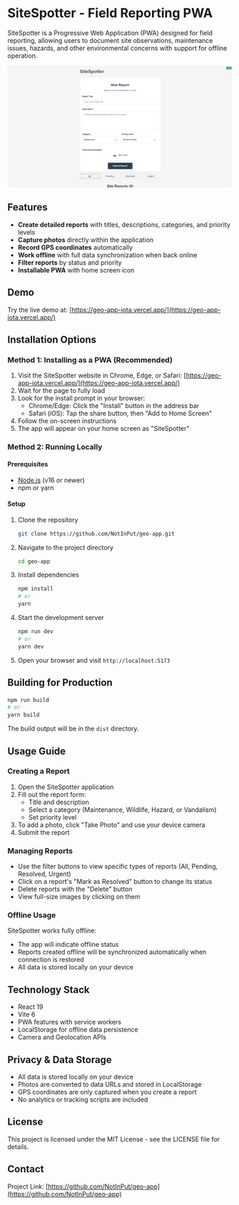 # SiteSpotter - Field Reporting PWA

SiteSpotter is a Progressive Web Application (PWA) designed for field reporting, allowing users to document site observations, maintenance issues, hazards, and other environmental concerns with support for offline operation.

![SiteSpotter Screenshot](public/webpage.png)

## Features

- **Create detailed reports** with titles, descriptions, categories, and priority levels
- **Capture photos** directly within the application
- **Record GPS coordinates** automatically
- **Work offline** with full data synchronization when back online
- **Filter reports** by status and priority
- **Installable PWA** with home screen icon

## Demo

Try the live demo at: [https://geo-app-iota.vercel.app/](https://geo-app-iota.vercel.app/)

## Installation Options

### Method 1: Installing as a PWA (Recommended)

1. Visit the SiteSpotter website in Chrome, Edge, or Safari: [https://geo-app-iota.vercel.app/](https://geo-app-iota.vercel.app/)
2. Wait for the page to fully load
3. Look for the install prompt in your browser:
   - Chrome/Edge: Click the "Install" button in the address bar
   - Safari (iOS): Tap the share button, then "Add to Home Screen"
4. Follow the on-screen instructions
5. The app will appear on your home screen as "SiteSpotter"

### Method 2: Running Locally

#### Prerequisites
- [Node.js](https://nodejs.org/) (v16 or newer)
- npm or yarn

#### Setup
1. Clone the repository
   ```bash
   git clone https://github.com/NotInPut/geo-app.git
   ```
2. Navigate to the project directory
   ```bash
   cd geo-app
   ```
3. Install dependencies
   ```bash
   npm install
   # or
   yarn
   ```
4. Start the development server
   ```bash
   npm run dev
   # or
   yarn dev
   ```
5. Open your browser and visit `http://localhost:5173`

## Building for Production

```bash
npm run build
# or
yarn build
```

The build output will be in the `dist` directory.

## Usage Guide

### Creating a Report
1. Open the SiteSpotter application
2. Fill out the report form:
   - Title and description
   - Select a category (Maintenance, Wildlife, Hazard, or Vandalism)
   - Set priority level
3. To add a photo, click "Take Photo" and use your device camera
4. Submit the report

### Managing Reports
- Use the filter buttons to view specific types of reports (All, Pending, Resolved, Urgent)
- Click on a report's "Mark as Resolved" button to change its status
- Delete reports with the "Delete" button
- View full-size images by clicking on them

### Offline Usage
SiteSpotter works fully offline:
- The app will indicate offline status
- Reports created offline will be synchronized automatically when connection is restored
- All data is stored locally on your device

## Technology Stack

- React 19
- Vite 6
- PWA features with service workers
- LocalStorage for offline data persistence
- Camera and Geolocation APIs

## Privacy & Data Storage

- All data is stored locally on your device
- Photos are converted to data URLs and stored in LocalStorage
- GPS coordinates are only captured when you create a report
- No analytics or tracking scripts are included

## License

This project is licensed under the MIT License - see the LICENSE file for details.

## Contact

Project Link: [https://github.com/NotInPut/geo-app](https://github.com/NotInPut/geo-app)